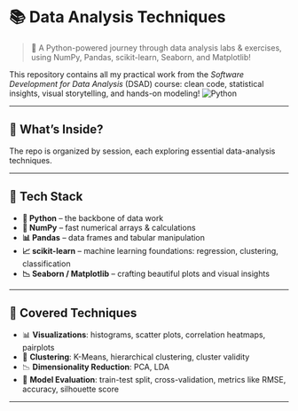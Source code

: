 # 📚 Data Analysis Techniques

> 🧠 A Python-powered journey through data analysis labs & exercises, using NumPy, Pandas, scikit-learn, Seaborn, and Matplotlib!

This repository contains all my practical work from the *Software Development for Data Analysis* (DSAD) course: clean code, statistical insights, visual storytelling, and hands-on modeling!
![Python](https://img.shields.io/badge/Python-3.10-blue?logo=python)

---

## 🚀 What’s Inside?

The repo is organized by session, each exploring essential data-analysis techniques.


---

## 🧰 Tech Stack

- **🐍 Python** – the backbone of data work
- **🔢 NumPy** – fast numerical arrays & calculations
- **📊 Pandas** – data frames and tabular manipulation
- **📈 scikit-learn** – machine learning foundations: regression, clustering, classification
- **📉 Seaborn / Matplotlib** – crafting beautiful plots and visual insights

---

## 🧩 Covered Techniques

- 📊 **Visualizations**: histograms, scatter plots, correlation heatmaps, pairplots  
- 🔺 **Clustering**: K-Means, hierarchical clustering, cluster validity  
- 📉 **Dimensionality Reduction**: PCA, LDA  
- 🧪 **Model Evaluation**: train-test split, cross-validation, metrics like RMSE, accuracy, silhouette score

---

